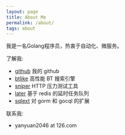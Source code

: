 ```yaml
---
layout: page
title: About Me
permalink: /about/
tags: about
---
```


我是一名Golang程序员，热衷于自动化、微服务。

了解我:

- [github](http://github.com/btfak) 我的 github
- [btlike](http://gitlab.com/btlike) 高性能 BT 搜索引擎
- [sniper](http://github.com/btfak/sniper) HTTP 压力测试工具
- [later](http://github.com/btfak/later) 基于 redis 的延时任务队列
- [sqlext](http://github.com/btfak/sqlext) 对 gorm 和 gocql 的扩展

联系我:

- yanyuan2046 at 126.com
